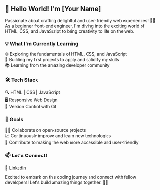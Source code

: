 ## 👋 Hello World! I'm [Your Name]

Passionate about crafting delightful and user-friendly web experiences! 👨‍💻 As a beginner front-end engineer, I'm diving into the exciting world of HTML, CSS, and JavaScript to bring creativity to life on the web.

### 💡 What I'm Currently Learning

🌐 Exploring the fundamentals of HTML, CSS, and JavaScript  
🚀 Building my first projects to apply and solidify my skills  
📚 Learning from the amazing developer community  

### 🛠️ Tech Stack

🔍 HTML | CSS | JavaScript  
🖥️ Responsive Web Design  
🚀 Version Control with Git  

### 🌱 Goals

👨‍💼 Collaborate on open-source projects  
📈 Continuously improve and learn new technologies  
🚀 Contribute to making the web more accessible and user-friendly  

### 📫 Let's Connect!

🔗 [LinkedIn](https://www.linkedin.com/in/mohamed-elshazly-36719222a)  

Excited to embark on this coding journey and connect with fellow developers! Let's build amazing things together. 🚀✨
